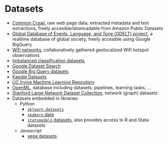 # Datasets
- [Common Crawl](http://commoncrawl.org/), raw web page data, extracted metadata and text extractions, freely accesible/dowloadable from Amazon Public Datasets  
- [Global Database of Events, Language, and Tone (GDELT) project](https://www.gdeltproject.org/), a realtime database of global society, freely accesible using Google BigQuery
- [Wifi networks](https://wigle.net/), collaboratively gathered geolocalized Wifi hotspot observations
- [Imbalanced classification datasets](https://machinelearningmastery.com/standard-machine-learning-datasets-for-imbalanced-classification/)
- [Google Dataset Search](https://datasetsearch.research.google.com/)
- [Google Big Query datasets](https://console.cloud.google.com/marketplace/browse?filter=solution-type:dataset)
- [Kaggle Datasets](https://www.kaggle.com/datasets)
- [UC Irvine Machine Learning Repository](http://archive.ics.uci.edu/ml/index.php)
- [OpenML](https://www.openml.org/), database including datasets, pipelines, learning tasks, ...
- [Stanford Large Network Dataset Collection](http://snap.stanford.edu/data/), network (graph) datasets
- Datasets embedded in libraries:
  - Python
    - [`sklearn.datasets`](https://scikit-learn.org/stable/datasets/index.html)
    - [`seaborn` data](https://github.com/mwaskom/seaborn-data)
    - [`statsmodels` datasets](https://www.statsmodels.org/stable/datasets/index.html#datasets), also provides access to R and Stata datasets
  - Javascript
    - [vega datasets](https://github.com/vega/vega-datasets)
